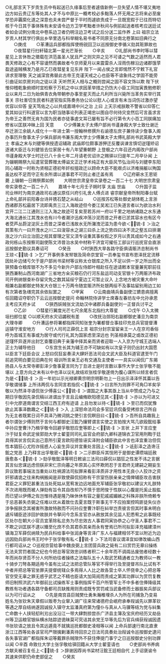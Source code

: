 <!-- { "loadSidebar": true } -->
○礼部言天下岁贡生员中有起送已久缘事后至者遽值新例一旦失望人情不堪又夷地边方如云贵辽东等处其人才不与中原比一概考校必多黜落人怀无用之志将来必至废学恐非覊縻化道之深意也夫未尝严督于平时而遽欲责成于一旦既宽假于已往而特切核于今日其于事体殊有未安请令边方卫学考黜者许秋间与例前起送者核考应送廷试者如会试例分南北中卷系边卫者仍明注边卫考试之后分送二监作养  上曰  祖宗立法岁贡人材其学行俱出乡举里选与科举糊名易书者不同原无分南北卷第如旧典行之
　　○庚戌
　　○革漕运兵部都指挥使杨锐回卫以巡按御史李循义劾其赃罪故也
　　○夜彗星行扫轩辕北第一星光芒渐长
　　○辛亥
　　○礼部尚书李时等以彗星见上言休咎之徵载在洪范虽圣人犹且严之则灾异之见不可诿之气数之适然而人君畏天修政之心有不容谩然而袭故者今京师夏月以来震雷杀人淫雨伤稼沿边诸郡饿莩盈途盗贼横发乃是月乙巳夜彗星复见东井  陛下一闻占侯之言即惕然不宁敕下礼官讲求至理敬  天之诚深宫弗替此古帝王克谨天戒之心也臣等不谙象纬之学固不能旁引曲证如京房刘向之徒以渎  天听然天人相与之概则尝闻之固不容文饰以欺  陛下伏惟仰稽乾象俯顺时宜检察于万机之中以求因革举措之仍饬大小臣工同加寅畏勉修职业以来月二日为始俱青衣角带朝参办事至星灭而止凡利所当兴毙所当革务实举行其事关  宗社害切生民者科道官指实陈奏务协公论以慰人心或言有未当词伤过激亦望优容以仰答  皇天笃佑之心以共成嘉靖中兴之治  上曰  上天示戒朕敢不警省以仰答仁爱其如议行科道官以言为职当随事论列表正竭忠以图自尽何待灾变然后可言虽求言为帝王之善然无肯为国为民者亦徒事虗文耳已屡有旨不必行第令大小百工同朕痛加修省以匡朕冲昧上回  天意
　　○少傅兼太子太傅户部尚书谨身殿大学士致仕谢迁卒迁浙江余姚人成化十一年进士第一授翰林修撰升右谕德左庶子兼侍读少詹事入阁办事历升詹事太子少保兵部尚书兼东阁大学士少傅兼太子太傅礼部尚书武英殿大学士  孝庙之末与刘徤等俱授遗诏辅政  武庙即位颇事游狎迁反覆讽谏言慎切逆瑾矫诏逐诸大臣迁与刘徤皆去位家居十有八年望重朝野  上登极之六年召还内阁改户部尚书谨身殿大学士时迁已八十余七年二月请老优诏许之赐驿以归是年二月卒讣闻  上为辍朝赐祭九坛遣官营葬赠太傅谥文正迁学术纯正有大臣风节弘治间与刘徤李东阳同心辅政一时称为贤相正德初年奸权擅政迁以顾命大臣不能艰贞以济难捐躯以殉国虽达权不足而守正有余所谓以道事君不可则止者迁盖有焉
　　○辽府蕲水王恩钜薨  上辍朝一日赐祭葬如例
　　大明世宗肃皇帝实录卷之一百二十七
大明世宗肃皇帝实录卷之一百二十八
　　嘉靖十年七月壬子朔时享  太庙  世庙
　　○升国子监司业林时为南京通政司右通议原任兴府引礼舍人傅贞进  睿宗献皇帝所制阳春台赋  上命礼部并前阳春台诗并镌石楚之从岵山
　　○巡按苏松等处御史胡体乾上言浙西诸郡苏松最居下流即禹贡三江入海故迹但今娄江吴淞江已失道言者以为欲治水利宜开二江二江通则三江入海之故迹可复矣至若苏州一府以千里之地纳诸路之水东通大海北通长江其洩水也有川今者潮汐迅疾冲荡沙泥而昔之开者已淤其容水也有区今者茭芦丛蔚淀淀灰土而昔之深者已浅故水无所潴洩汜滥为患今欲＜锍-釒＞治之其策有六一曰开洩水之川二曰浚容水之湖三曰杀上流之势四曰决不流之壑五曰排潮涨之沙六曰立治田之规其督理之官又湏专设重其事权假之岁月以责其成如今之右通政何栋山东按察司副使陈文沛昔治水吴中材称干济宜可擢任工部议行巡抚官会直浙巡按御史勘议具奏诏可
　　○癸丑
　　○时狭西大旱各路守臣俱请赈济总制尚书王琼＜锍-釒＞乞广开事例多发帑银及简命京堂官一员奉玺书宣布恩泽抚定流移因处补边储亏欠于是户部尚书梁材等议称太仓银库之所入不足以供一岁之所出而全狭预备仓粮库银不为不多见今新升户部左侍郎叶相赴任在途请敕本官量兼宪职前往狭西兼制山西河南湖广三省地方籴买粮石仍行河东盐运司动支官银十万两赈济布政司开例纳银查补存留灾免之数其延绥宁夏边工可暂止议入  上念地方被灾重大命叶相兼右副都御史特发大仓银三十万两令随宜赈济所处银两绥不及事姑留别用边工如有次第者急缮完其余依拟罢之
　　○甲寅
　　○云南曲靖兵备副使江镳患病擅离任回籍诏夺职仍下云云巡按御史提问  命翰林院侍讲学士席春左春坊左中允孙承恩主考应天府乡试
　　○狭西妖贼张文流劫汉中诸郡兵备副使刘一正督兵讨平之
　　○乙卯
　　○彗星行翼度光芒七尺余尾东北指扫大尊星
　　○戊午
○入太微垣扫郎位星
○以顺天府水灾诏蠲税有差
　　○改抚治郧阳右副都御史潘旦为南京大理寺卿
　　○升漕运参将署都指挥同知张奎为署都督佥事挂印充总兵官提督漕运镇守淮安地方
　　○行人司司正薛侃上言  祖宗分封宗室留亲王一人在京司香俗呼为首城王有事或为居守或代行礼其为国家虑至深远也  列圣相承莫之或改正德初逆瑾怀异遂并出封乞查覆旧典于亲藩中择其亲而贤者迎取一人入京为守城王选端人正士为辅导他日
　　○东宫生长其为辅王亦不可缺如有以次皇子则仍出封大国愿以臣言下廷臣会议  上怒曰侃狂妄奏渎大肆奸恶法司会文武大臣及科道官逮至午门前追究明白要见旧典在何  祖训所言亲王必有交通及主使者一一具实以闻侃广东揭扬县人与太常寺卿彭泽少詹事夏言同为丁丑进士是时言数以事忤大学士张孚敬不能堪以  上意方向之未有以中也泽以议礼故结欢张桂孚敬遂倚为腹心谋所以倾言者侃为是＜锍-釒＞且一年初以示光禄卿黄宗明宗明靳勿上一日出示泽泽怀其藁以告孚敬谓储事  上所讳两侃与言同言若指侃＜锍-釒＞曰言所为则罪不可角□羊矣孚敬以为然泽寻语侃张少傅喜公＜锍-釒＞谓国之大事其亟上当从中赞成之乃与之期日孚敬因先录侃稿以进谓出于言且云编脩欧阳德见其＜锍-釒＞亦以为可进又引中允廖道南谓言交结江西王府有迹请  上且勿发以待＜锍-釒＞至已而侃犹豫欲止其事泽数趣之＜锍-釒＞入  上深怒命法司会多官廷讯侃备受拷掠言己所自为无主者既累日词不具泽乃微词挑之使引言侃瞑目曰＜锍-釒＞吾所自具趣我上者尔谓张少傅则然于言何与都御史汪鋐乃攘臂谓言实使之言拍按大骂几欲殴鋐给事中孙应奎曹汴乃楫孚敬令回避孚敬怒应奎等即上＜锍-釒＞言状  上并下言应奎汴于狱复命武定侯郭勋大学士翟銮同司礼监官会府部九卿科道锦衣卫官用刑鞫于廷具得其状言侃实出己意所引夏言欧阳德皆诬实泽附会辅臣欲此中言也泽宜重治但侃性本猖狂心尤险诈摇惑人心妄生异议并宜重处言因上＜锍-釒＞诋彭泽之造谗汪鋐之党恶  上乃释言出孚敬密＜锍-釒＞二示群臣斥其忮罔于是御史谭缵端廷赦唐愈各＜锍-釒＞劾孚敬鋐泽等明日敕谕三法司曰薛侃以猖狂之性发不讳之言据其言似忠谋远虑但朕非宋仁宗向暮之年原其心实怀欺罔忍于言君终无建嗣之期妄生异议致若事端法当重处以杜祸源法司拟罪来看彭泽质非才用性本无良小人狡诈之资奸邪谲诡之往来构祸搬闻是非致使薛侃招称有干宗室伤朕亲亲之情俾辅臣攻击害朕君臣之义罪犯甚重法当处死姑从宽宥发边远地面充军辅臣张孚敬初以建议大礼朕特不次进用既而被人弹劾有旨令其自改却乃不慎于思罔悛于性朕以心腹是托奚止股肱而已望以伊傅之佐岂惟待遇是隆乃昧休休有容之量犯戚戚媚嫉之科殊非朕所倚赖专于忌恶甚失丞弼之任难以优从着致仕去夏言既于斯事无干不应拍案控鸣匪徒失仪亦涉争报朕念其被害所激故特赦而不问孙应奎曹汴职在紏举岂责彼言但其时事未明白遽斥辅臣迹涉回护故朕并令拏问今念系言官亦从赦放其余见监人犯悉宥之此事既经区处尔在朝大小官员宜革除私忿务为尽忠效古人事君同寅协恭之心守圣人事君不二不欺之训匡朕不逮以臻至化庶不负其君忝其亲而永有誉焉已所司拟彭泽充福建漳州镇海卫军薛侃纳赎为民兵科给事中张润身等言泽广东人与福建相邻不宜以附近为边远因劾兵部尚书王时中于张孚敬有私＜锍-釒＞下法司查议谓泽宜如律改编山西行都司诏从之
○巡视京营给事中魏良弼上言团营兵政之毙有二曰赏罚无章曰操练无法夫赏罚者国之纪也今把总等官效忠训练者积二十余年而不调阘丛废弛者经数十年而尚存贤否不分人何所劝往者操练之法每队五十人取武艺精通者立为教师以一教十骑步刀弩各期适用今虽有比试之法把总管队等官不得举行及至提督吊队比试有不中者并把总等官坐罪夫提督统辖众多焉得人人比之故各营士卒人怀侥幸之心把总等官空受无辜之罪无惑乎武艺之不精也臣请大加简阅而责成之第其功罪以为赏罚复教师旧制照洪武六年御前比试操练军士事例指挥千百户所管军士不中多者住俸降级其教练有功者遇各路守备都司员缺推用则责成既专赏罚咸当武备修而士器振矣兵部议以为可行诏从之
　　○先是南宫县巨贼樊仕勇朱瀚椎埋杀人为所在司捕急乃变易姓名为张钦朱天章假以贩枣为业窜入湖广往来常诸德府会岷府承奉叚诚先以罪革钦等遇之厚自结纳遂因诚投入镇守太监潘真府第为僮仆与真从人马骥等结为党与紏集亡命数十人挟轻舠利刃出没沿江一带大肆剽掠尝杀广济县主簿及宝庆府经历又劫岳州等卫运粮官银纵横水陆踪迹诡昧莫可究诘其余党王华等先后为官兵缉获叚诚因遗书张钦语之放且令其远遁竟不就擒巡抚都御史凌相等以闻  上命兵部速行南北直隶浙江江西等处各该官司严限擒剿潘真待回京之日法司具奏处治叚诚令巡按御史逮问各失事官湖广都指挥朱诏等戴罪杀贼限外不获住俸提门事宁之日巡按御史分别功罪以闻
○辛酉  命致仕大学士张孚敬给驿回籍从大学士翟銮请也
　　○吏部尚书养病方献夫被召复任上＜锍-釒＞辞谢因荐尚书梁材汪鋐王廷相自代  上手诏褒谕令其速来供职仍命吏部促之
　　○癸亥
